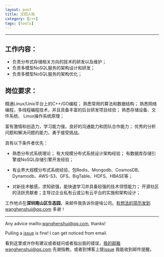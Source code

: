 ```yaml
---
layout: post
title: 又招人啦
category: [c++]
tags: [tools]
---
```

  

---



## 工作内容：

- 负责分布式存储相关方向的技术的研发以及维护；
- 负责多模型NoSQL服务的架构设计和研发； 
- 负责多模型NoSQL服务的架构优化；



## 岗位要求：

精通Linux/Unix平台上的C++/GO编程； 熟悉常用的算法和数据结构； 熟悉网络编程，多线程编程技术，并且具备丰富的后台研发项目经验； 熟悉存储设备、文件系统、 Linux操作系统原理； 

富有激情和创造力，学习能力强，良好的沟通能力和团队合作能力； 优秀的分析问题和解决问题的能力，勇于接受挑战。

具有以下条件者优先：  

- 熟悉分布式系统理论； 有大规模分布式系统设计架构经验； 有数据库存储引擎或NoSQL存储引擎开发经验；  

- 有业界大规模分布式系统经验，包Redis、Mongodb、CosmosDB、Dynamodb、AWS-S3、GFS、BigTable、HDFS、HBASE等；

- 对新技术敏感，求知欲强，能快速学习并具备较强的技术领悟能力； 开源社区的活跃贡献者；主导过企业私有云或公有云平台的实施和架构设计；



工作地点在**深圳南山区生态园**，来邮件我告诉你是啥公司。有想法的简历发到wanghenshui@qq.com 多谢！



---

Any advice mailto:wanghenshui@qq.com, thanks! 

Pulling a [issue](https://github.com/wanghenshui/wanghenshui.github.io/issues/new) is fine! I can get noticed from email.

看到这里或许你有建议或者疑问或者指出我的错误，我的邮箱wanghenshui@qq.com 先谢指教。或者到博客上提[issue](https://github.com/wanghenshui/wanghenshui.github.io/issues/new) 我能收到邮件提醒。



